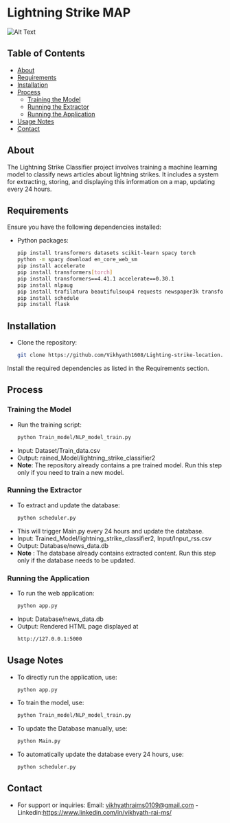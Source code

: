 # Lightning Strike MAP

![Alt Text](https://t3.ftcdn.net/jpg/05/62/58/24/360_F_562582424_bwgTtM5hpznLoDBgitUKH0Xc1oTyZI6Z.jpg)

## Table of Contents

- [About](#about)
- [Requirements](#requirements)
- [Installation](#installation)
- [Process](#Process)
  - [Training the Model](#training-the-model)
  - [Running the Extractor](#running-the-extractor)
  - [Running the Application](#running-the-application)
- [Usage Notes](#usage-notes)
- [Contact](#contact)

## About

The Lightning Strike Classifier project involves training a machine learning model to classify news articles about lightning strikes. It includes a system for extracting, storing, and displaying this information on a map, updating every 24 hours.

## Requirements

Ensure you have the following dependencies installed:

- Python packages:
  ```bash
  pip install transformers datasets scikit-learn spacy torch
  python -m spacy download en_core_web_sm
  pip install accelerate
  pip install transformers[torch]
  pip install transformers==4.41.1 accelerate==0.30.1
  pip install nlpaug
  pip install trafilatura beautifulsoup4 requests newspaper3k transformers torch feedparser psycopg2-binary folium opencage langdetect
  pip install schedule
  pip install flask

  ```

## Installation

- Clone the repository:
  ```bash
  git clone https://github.com/Vikhyath1608/Lighting-strike-location.git
  ```

Install the required dependencies as listed in the Requirements section.

## Process

### Training the Model

- Run the training script:
  ```bash
  python Train_model/NLP_model_train.py
  ```
- Input: Dataset/Train_data.csv
- Output: rained_Model/lightning_strike_classifier2
- **Note**: The repository already contains a pre trained model. Run this step only if you need to train a new model.

### Running the Extractor

- To extract and update the database:
  ```bash
  python scheduler.py
  ```
- This will trigger Main.py every 24 hours and update the database.
- Input: Trained_Model/lightning_strike_classifier2, Input/Input_rss.csv
- Output: Database/news_data.db
- **Note** : The database already contains extracted content. Run this step only if the database needs to be updated.

### Running the Application

- To run the web application:
  ```bash
  python app.py 
  ```
- Input: Database/news_data.db
- Output: Rendered HTML page displayed at
  ```bash
  http://127.0.0.1:5000

  ```

## Usage Notes

- To directly run the application, use:
  ```bash
  python app.py
  ```
- To train the model, use:
  ```bash
  python Train_model/NLP_model_train.py
  ```
- To update the Database manually, use:
  ```bash
  python Main.py
  ```
- To automatically update the database every 24 hours, use:
  ```bash
  python scheduler.py

  ```

## Contact

- For support or inquiries:
  Email: vikhyathraims0109@gmail.com
-Linkedin:https://www.linkedin.com/in/vikhyath-rai-ms/

